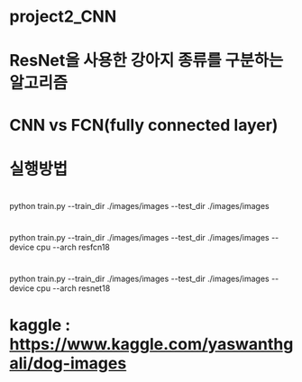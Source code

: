 # project2_CNN
# ResNet을 사용한 강아지 종류를 구분하는 알고리즘
# CNN vs FCN(fully connected layer)

# 실행방법
# <Basic model>
python train.py --train_dir ./images/images --test_dir ./images/images  
  
# <FCN>
python train.py --train_dir ./images/images --test_dir ./images/images --device cpu --arch resfcn18
  
# <CNN>
python train.py --train_dir ./images/images --test_dir ./images/images --device cpu --arch resnet18  

# <data> kaggle : https://www.kaggle.com/yaswanthgali/dog-images
